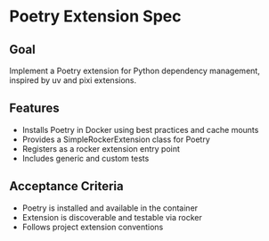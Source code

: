# Poetry Extension Spec

## Goal
Implement a Poetry extension for Python dependency management, inspired by uv and pixi extensions.

## Features
- Installs Poetry in Docker using best practices and cache mounts
- Provides a SimpleRockerExtension class for Poetry
- Registers as a rocker extension entry point
- Includes generic and custom tests

## Acceptance Criteria
- Poetry is installed and available in the container
- Extension is discoverable and testable via rocker
- Follows project extension conventions
